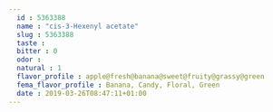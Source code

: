 ```yaml
---
  id : 5363388
  name : "cis-3-Hexenyl acetate"
  slug : 5363388
  taste : 
  bitter : 0
  odor : 
  natural : 1
  flavor_profile : apple@fresh@banana@sweet@fruity@grassy@green
  fema_flavor_profile : Banana, Candy, Floral, Green
  date : 2019-03-26T08:47:11+01:00
---
```



